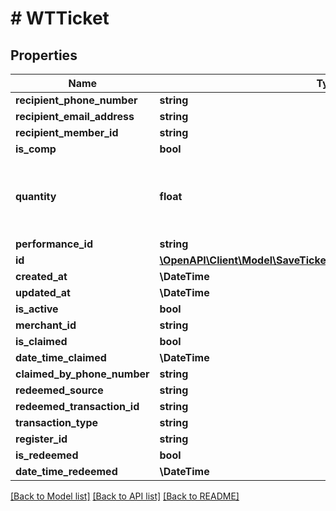# # WTTicket

## Properties

Name | Type | Description | Notes
------------ | ------------- | ------------- | -------------
**recipient_phone_number** | **string** |  | [optional]
**recipient_email_address** | **string** |  | [optional]
**recipient_member_id** | **string** |  | [optional]
**is_comp** | **bool** |  | [optional]
**quantity** | **float** | The number of tickets allocated to the recipient. | [optional]
**performance_id** | **string** |  |
**id** | [**\OpenAPI\Client\Model\SaveTicketSettingsRequestPaymentDesignID**](SaveTicketSettingsRequestPaymentDesignID.md) |  |
**created_at** | **\DateTime** |  |
**updated_at** | **\DateTime** |  |
**is_active** | **bool** |  |
**merchant_id** | **string** |  |
**is_claimed** | **bool** |  | [optional]
**date_time_claimed** | **\DateTime** |  | [optional]
**claimed_by_phone_number** | **string** |  | [optional]
**redeemed_source** | **string** |  | [optional]
**redeemed_transaction_id** | **string** |  | [optional]
**transaction_type** | **string** |  | [optional]
**register_id** | **string** |  | [optional]
**is_redeemed** | **bool** |  | [optional]
**date_time_redeemed** | **\DateTime** |  | [optional]

[[Back to Model list]](../../README.md#models) [[Back to API list]](../../README.md#endpoints) [[Back to README]](../../README.md)
